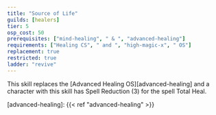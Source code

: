 ```yaml
---
title: "Source of Life"
guilds: [healers]
tier: 5
osp_cost: 50
prerequisites: ["mind-healing", " & ", "advanced-healing"]
requirements: ["Healing CS", " and ", "high-magic-x", " OS"]
replacement: true
restricted: true
ladder: "revive"
---
```

This skill replaces the [Advanced Healing OS][advanced-healing] and a character with this skill has Spell Reduction (3) for the spell Total Heal.

[advanced-healing]: {{< ref "advanced-healing" >}}